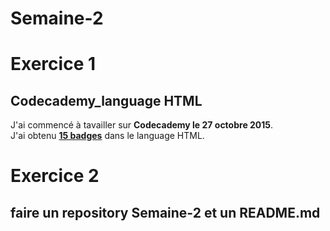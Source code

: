 # Semaine-2


# Exercice 1
## Codecademy_language HTML
J'ai commencé à tavailler sur __Codecademy le 27 octobre 2015__.  
J'ai obtenu __[15 badges](https://www.codecademy.com/fr/users/Ben135587/achievements)__ dans le language HTML.  

# Exercice 2
## faire un repository Semaine-2 et un README.md  

